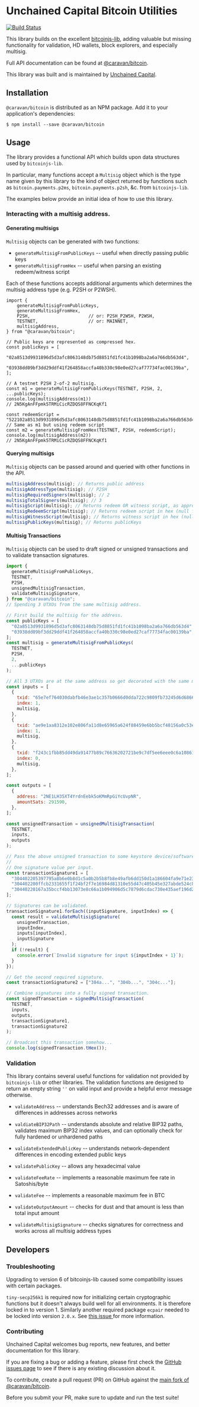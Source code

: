 # Unchained Capital Bitcoin Utilities

[![Build Status](https://travis-ci.com/unchained-capital/@caravan/bitcoin.svg?branch=master)](https://travis-ci.com/unchained-capital/@caravan/bitcoin)

This library builds on the excellent
[bitcoinjs-lib](https://github.com/bitcoinjs/bitcoinjs-lib), adding
valuable but missing functionality for validation, HD wallets, block
explorers, and especially multisig.

Full API documentation can be found at
[@caravan/bitcoin](https://unchained-capital.github.io/@caravan/bitcoin).

This library was built and is maintained by [Unchained
Capital](https://www.unchained-capital.com).

## Installation

`@caravan/bitcoin` is distributed as an NPM package. Add it to your
application's dependencies:

```
$ npm install --save @caravan/bitcoin
```

## Usage

The library provides a functional API which builds upon data
structures used by `bitcoinjs-lib`.

In particular, many functions accept a `Multisig` object which is the
type name given by this library to the kind of object returned by
functions such as `bitcoin.payments.p2ms`, `bitcoin.payments.p2sh`,
&c. from `bitcoinjs-lib`.

The examples below provide an initial idea of how to use this library.

### Interacting with a multisig address.

#### Generating multisigs

`Multisig` objects can be generated with two functions:

- `generateMultisigFromPublicKeys` -- useful when directly passing public keys
- `generateMultisigFromHex` -- useful when parsing an existing redeem/witness script

Each of these functions accepts additional arguments which determines
the multisig address type (e.g. P2SH or P2WSH).

```javasacript
import {
	generateMultisigFromPublicKeys,
	generateMultisigFromHex,
	P2SH,                      // or: P2SH_P2WSH, P2WSH,
	TESTNET,                   // or: MAINNET,
	multisigAddress,
} from "@caravan/bitcoin";

// Public keys are represented as compressed hex.
const publicKeys = [
  "02a8513d9931896d5d3afc8063148db75d8851fd1fc41b1098ba2a6a766db563d4",
  "03938dd09bf3dd29ddf41f264858accfa40b330c98e0ed27caf77734fac00139ba",
];

// A testnet P2SH 2-of-2 multisig.
const m1 = generateMultisigFromPublicKeys(TESTNET, P2SH, 2, ...publicKeys);
console.log(multisigAddress(m1))
// 2N5KgAnFFpmk5TRMiCicRZDQS8FFNCKqKf1

const redeemScript = "522102a8513d9931896d5d3afc8063148db75d8851fd1fc41b1098ba2a6a766db563d42103938dd09bf3dd29ddf41f264858accfa40b330c98e0ed27caf77734fac00139ba52ae";
// Same as m1 but using redeem script
const m2 = generateMultisigFromHex(TESTNET, P2SH, redeemScript);
console.log(multisigAddress(m2))
// 2N5KgAnFFpmk5TRMiCicRZDQS8FFNCKqKf1
```

#### Querying multisigs

`Multisig` objects can be passed around and queried with other
functions in the API.

```javascript
multisigAddress(multisig); // Returns public address
multisigAddressType(multisig); // P2SH
multisigRequiredSigners(multisig); // 2
multisigTotalSigners(multisig); // 3
multisigScript(multisig); // Returns redeem OR witness script, as appropriate
multisigRedeemScript(multisig); // Returns redeem script in hex (null for P2WSH)
multisigWitnessScript(multisig); // Returns witness script in hex (null for P2SH)
multisigPublicKeys(multisig); // Returns publicKeys
```

#### Multisig Transactions

`Multisig` objects can be used to draft signed or unsigned
transactions and to validate transaction signatures.

```javascript
import {
  generateMultisigFromPublicKeys,
  TESTNET,
  P2SH,
  unsignedMultisigTransaction,
  validateMultisigSignature,
} from "@caravan/bitcoin";
// Spending 3 UTXOs from the same multisig address.

// First build the multisig for the address.
const publicKeys = [
  "02a8513d9931896d5d3afc8063148db75d8851fd1fc41b1098ba2a6a766db563d4",
  "03938dd09bf3dd29ddf41f264858accfa40b330c98e0ed27caf77734fac00139ba",
];
const multisig = generateMultisigFromPublicKeys(
  TESTNET,
  P2SH,
  2,
  ...publicKeys
);

// All 3 UTXOs are at the same address so get decorated with the same multisig object.
const inputs = [
  {
    txid: "65e7ef764030dabfb46e3ae1c357b0666d0dda722c9809fb73245d6d68665284",
    index: 1,
    multisig,
  },
  {
    txid: "ae9e1aa8312e102e806fa11d8e65965a624f88459e6bb5bcf48156a0c53e022a",
    index: 1,
    multisig,
  },
  {
    txid: "f243c1fbb85dd49da91477b89c76636202721be9c7df5ee6eee0c6a10861ae44",
    index: 0,
    multisig,
  },
];

const outputs = [
  {
    address: "2NE1LH35XT4YrdnEebk5oKMmRpGiYcUvpNR",
    amountSats: 291590,
  },
];

const unsignedTransaction = unsignedMultisigTransaction(
  TESTNET,
  inputs,
  outputs
);

// Pass the above unsigned transaction to some keystore device/software to obtain a signature.
//
// One signature value per input.
const transactionSignature1 = [
  "304402205397795a8b6e0b8d1c5a0b2b5b8fb8e49afb6dd150d1a186604fa9e71e23aaa20220514b7b7ed9ec43d983d7be5ea4ece5a55b29efa2193d90bf1fd087356fcbd54b",
  "304402200ffcb2331655f1f24bf2f7e16984d81310e55d47c405b45e327abde524c8d31e022036460b70a665d1756ea91e131a1ed1022544dfdd2232f64117230d22f9deeb08",
  "30440220167a35bccf4bb13073e8c66a1b094906d5c7879d6cdac730e435aef196d2f3eb02205a39e05763e511dc15deff56fa29eead850623076fda8a5e173dd0942197aaf4",
];

// Signatures can be validated.
transactionSignature1.forEach((inputSignature, inputIndex) => {
  const result = validateMultisigSignature(
    unsignedTransaction,
    inputIndex,
    inputs[inputIndex],
    inputSignature
  );
  if (!result) {
    console.error(`Invalid signature for input ${inputIndex + 1}`);
  }
});

// Get the second required signature.
const transactionSignature2 = ["304a...", "304b...", "304c..."];

// Combine signatures into a fully signed transaction.
const signedTransaction = signedMultisigTransaction(
  TESTNET,
  inputs,
  outputs,
  transactionSignature1,
  transactionSignature2
);

// Broadcast this transaction somehow...
console.log(signedTransaction.tHex());
```

### Validation

This library contains several useful functions for validation not
provided by `bitcoinjs-lib` or other libraries. The validation
functions are designed to return an empty string `''` on valid input
and provide a helpful error message otherwise.

- `validateAddress` -- understands Bech32 addresses and is aware of
  differences in addresses across networks

- `valdiateBIP32Path` -- understands absolute and relative BIP32
  paths, validates maximum BIP32 index values, and can optionally
  check for fully hardened or unhardened paths

- `validateExtendedPublicKey` -- understands network-dependent
  differences in encoding extended public keys

- `validatePublicKey` -- allows any hexadecimal value

- `validateFeeRate` -- implements a reasonable maximum fee rate in
  Satoshis/byte

- `validateFee` -- implements a reasonable maximum fee in BTC

- `validateOutputAmount` -- checks for dust and that amount is less
  than total input amount

- `validateMultisigSignature` -- checks signatures for correctness and
  works across all multisig address types

## Developers

### Troubleshooting

Upgrading to version 6 of bitcoinjs-lib caused some compatibility issues with certain packages.

`tiny-secp256k1` is required now for initializing certain cryptographic functions
but it doesn't always build well for all environments. It is therefore locked
in to version 1. Similarly another required package `ecpair` needed to be locked into
version `2.0.x`. See [this issue ](https://github.com/bitcoinjs/ecpair/issues/14) for
more information.

### Contributing

Unchained Capital welcomes bug reports, new features, and better documentation for this library.

If you are fixing a bug or adding a feature, please first check the [GitHub issues page](https://github.com/caravan-bitcoin/caravan/issues) to see if there is any existing discussion about it.

To contribute, create a pull request (PR) on GitHub against the [main fork of @caravan/bitcoin](https://github.com/caravan-bitcoin/caravan/).

Before you submit your PR, make sure to update and run the test suite!
